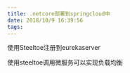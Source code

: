 ```yaml
---
title: .netcore部署到springcloud中
date: 2018/10/9 16:39:56
tags:
---
```



使用Steeltoe注册到eurekaserver 

  


使用steeltoe调用微服务可以实现负载均衡
